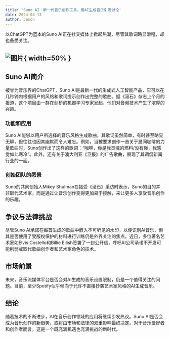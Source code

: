 ```yaml
---
title: 'Suno AI：新一代音乐创作工具，用AI生成音乐引发讨论'
date: 2024-04-13
author: Jeson
---
```


以ChatGPT为蓝本的Suno AI正在社交媒体上掀起热潮，尽管其歌词略显滑稽，却也备受关注。

![图片](https://i.guim.co.uk/img/media/f637680ee2a15c0e8c120488d184b8f41ad7ddf3/0_105_4886_2933/master/4886.jpg?width=880&dpr=2&s=none){ width=50% }
---

## Suno AI简介
被誉为音乐界的ChatGPT，Suno AI是最新一代的生成式人工智能产品，它可以在几秒钟内根据用户的风格和歌词提示创作出完整的歌曲。据《滚石》杂志上个月的报道，这个项目由一群在剑桥的机器学习专家发起，他们对音频技术产生了浓厚的兴趣。

### 功能和应用
Suno AI能够以用户所选择的音乐风格生成歌曲，其歌词虽然简单，有时甚至略显无聊，但往往也因其幽默而令人难忘。例如，当被要求创作一首关于晨间咖啡的力量歌曲时，Suno创作出了这样的歌词：“咖啡，你是我灵魂的燃料/没有你，我感觉如此寒冷”。此外，还有关于澳大利亚《卫报》的广告歌曲，展现了其调侃新闻行业的一面。

### 创始团队的愿景
Suno的共同创始人Mikey Shulman在接受《滚石》采访时表示，Suno的目的并非取代艺术家，而是通过让音乐创作变得更加易于接触，来让更多人享受音乐创作的乐趣。

## 争议与法律挑战
尽管Suno AI承诺在每首生成的歌曲中嵌入不可听见的水印，以便识别AI音乐，但其是否使用了受版权保护的材料进行训练仍是外界关注的焦点。近日，多位著名艺术家如Elvis Costello和Billie Eilish签署了一封公开信，呼吁AI公司承诺不开发可能削弱或取代歌曲创作者和艺术家角色的技术。

## 市场前景
未来，音乐流媒体平台是否会对AI生成的音乐设置限制，仍是一个值得关注的问题。目前，至少Spotify似乎倾向于允许不直接抄袭艺术家风格的AI生成音乐。

## 结论
随着技术的不断进步，AI在音乐创作领域的应用将继续引发热议。Suno AI是否会成为音乐创作的新趋势，或将由市场和法律的双重影响最终决定。对于音乐爱好者和创作者而言，这是一个既充满机遇也充满挑战的新时代。
